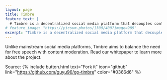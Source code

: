 ```yaml
---
layout: page
title: Timbre
feature_text: |
  # Timbre is a decentralized social media platform that decouples content moderation from content storage
# feature_image: "https://picsum.photos/1300/400?image=989"
excerpt: "Timbre is a decentralized social media platform that decouples content moderation from content storage"
---
```


Unlike mainstream social media platforms, Timbre aims to balance the need for free speech with content moderation. Read our whitepaper to learn more about the project.

Source: 
{% include button.html text="Fork it" icon="github" link="https://github.com/guyu96/go-timbre" color="#0366d6" %}

